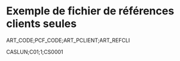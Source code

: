 # Exemple de fichier de références clients seules
ART\_CODE;PCF\_CODE;ART\_PCLIENT;ART\_REFCLI


CASLUN;C01;1;CS0001


 


